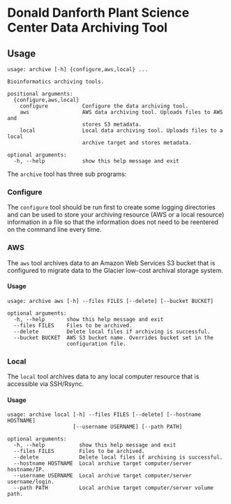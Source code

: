 # Donald Danforth Plant Science Center Data Archiving Tool

## Usage

```
usage: archive [-h] {configure,aws,local} ...

Bioinformatics archiving tools.

positional arguments:
  {configure,aws,local}
    configure           Configure the data archiving tool.
    aws                 AWS data archiving tool. Uploads files to AWS and
                        stores S3 metadata.
    local               Local data archiving tool. Uploads files to a local
                        archive target and stores metadata.

optional arguments:
  -h, --help            show this help message and exit
```

The `archive` tool has three sub programs:

### Configure

The `configure` tool should be run first to create some logging directories
and can be used to store your archiving resource (AWS or a local resource) information in a file so that the information
does not need to be reentered on the command line every time.

### AWS

The `aws` tool archives data to an Amazon Web Services S3 bucket that is configured to migrate data to the Glacier
low-cost archival storage system. 

#### Usage

```
usage: archive aws [-h] --files FILES [--delete] [--bucket BUCKET]

optional arguments:
  -h, --help       show this help message and exit
  --files FILES    Files to be archived.
  --delete         Delete local files if archiving is successful.
  --bucket BUCKET  AWS S3 bucket name. Overrides bucket set in the
                   configuration file.
```

### Local

The `local` tool archives data to any local computer resource that is accessible via SSH/Rsync.

#### Usage

```
usage: archive local [-h] --files FILES [--delete] [--hostname HOSTNAME]
                     [--username USERNAME] [--path PATH]

optional arguments:
  -h, --help           show this help message and exit
  --files FILES        Files to be archived.
  --delete             Delete local files if archiving is successful.
  --hostname HOSTNAME  Local archive target computer/server hostname/IP.
  --username USERNAME  Local archive target computer/server username/login.
  --path PATH          Local archive target computer/server volume path.
```
